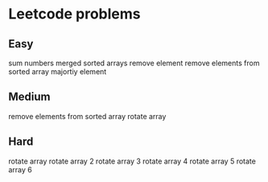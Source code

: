 # Leetcode problems
## Easy
sum numbers
merged sorted arrays
remove element
remove elements from sorted array
majortiy element
## Medium
remove elements from sorted array
rotate array
## Hard
rotate array
rotate array 2
rotate array 3
rotate array 4
rotate array 5
rotate array 6
